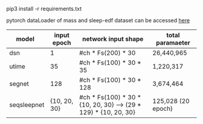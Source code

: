 pip3 install -r requirements.txt

pytorch dataLoader of mass and sleep-edf dataset can be accessed [here](https://drive.google.com/drive/folders/1ayevfsoN8pYUUKx4nTMHn6nVs3oIY5qI)


model    |  input epoch  | network input shape            | total paramaeter
---------|---------------|--------------------------------|-------------------
dsn      |        1      | #ch * Fs(200) * 30               |   26,440,965
utime    |       35      | #ch * Fs(100) * 30 * 35            |    1,220,317
segnet   |      128      | #ch * Fs(100) * 30 * 128           |    3,674,464
seqsleepnet |   {10, 20, 30}      | #ch * Fs(100) * 30 * {10, 20, 30} --> (29 * 129) * {10, 20, 30} |      125,028 (20 epoch)
